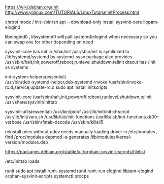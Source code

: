 https://wiki.debian.org/Init
http://www.yolinux.com/TUTORIALS/LinuxTutorialInitProcess.html


chroot mode / init=/bin/sh 
apt --download-only install sysvinit-core libpam-elogind

libelogind0 , libsystemd0 will pull systemd/elogind when necessary so you can swap one for other depending on need

sysvinit-core has init in /sbin/init 
/usr/sbin/init is symlinked to /lib/systemd/systemd by systemd-sysv package
also provides /usr/sbin/halt,init,poweroff,reboot,runlevel,shutdown,telinit
dracut has /init as systemd


init-system-helpers(essential)  
/usr/bin/deb-systemd-helper,deb-systemd-invoke
/usr/sbin/invoke-rc.d,service,update-rc.d
sudo apt install initscripts


sysvinit-core
/usr/sbin/halt,init,poweroff,reboot,runlevel,shutdown,telinit
/usr/share/sysvinit/inittab
	
sysvinit-utils(essential) 
/usr/bin/pidof
/usr/lib/init/init-d-script
/usr/lib/init/vars.sh
/usr/lib/lsb/init-functions
/usr/lib/lsb/init-functions.d/00-verbose
/usr/sbin/fstab-decode
/usr/sbin/killall5

reinstall udev without udev needs manually loading driver in /etc/modules , find /proc/modules 
depmod -a 
generates /lib/modules/kernel-version/modules.dep



https://packages.debian.org/stable/all/orphan-sysvinit-scripts/filelist



/etc/inittab loads



runit
sudo apt install runit-systemd  runit runit-run elogind libpam-elogind orphan-sysvinit-scripts systemctl procps


